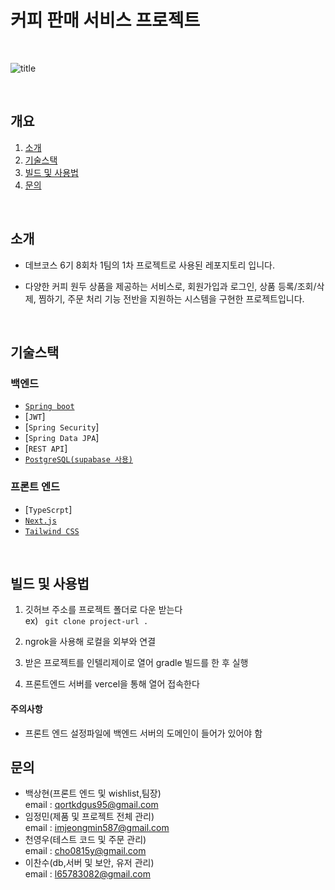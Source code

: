 # 커피 판매 서비스 프로젝트
<br>

![title](https://media.istockphoto.com/id/1400194993/ko/%EC%82%AC%EC%A7%84/%EC%B9%B4%ED%91%B8%EC%B9%98%EB%85%B8-%EC%98%88%EC%88%A0%EC%A7%81.jpg?s=612x612&w=0&k=20&c=lum31BwhnHLtD647HI-RGcWRSNyZEBQ063C2rrNYdoE=)   

<br>

## 개요
1. [소개](#소개)   
2. [기술스택](#기술스택)   
3. [빌드 및 사용법](#빌드-및-사용법)   
4. [문의](#문의)   

<br>

## 소개
- 데브코스 6기 8회차 1팀의 1차 프로젝트로 사용된 레포지토리 입니다.<br>

- 다양한 커피 원두 상품을 제공하는 서비스로, 회원가입과 로그인, 상품 등록/조회/삭제, 찜하기, 주문 처리 기능 전반을 지원하는 시스템을 구현한 프로젝트입니다.

<br>

## 기술스택
### 백엔드
- [`Spring boot`](https://spring.io/)
- [`JWT`]
- [`Spring Security`]
- [`Spring Data JPA`]
- [`REST API`]
- [`PostgreSQL(supabase 사용)`](https://supabase.com/)

### 프론트 엔드

- [`TypeScrpt`]
- [`Next.js`](https://nextjs.org/)
- [`Tailwind CSS`](https://tailwindcss.com/)

<br>

## 빌드 및 사용법

1. 깃허브 주소를 프로젝트 폴더로 다운 받는다
<br>ex) ``
git clone project-url .``

2. ngrok을 사용해 로컬을 외부와 연결
3. 받은 프로젝트를 인텔리제이로 열어 gradle 빌드를 한 후 실행 
4. 프론트엔드 서버를 vercel을 통해 열어 접속한다

#### 주의사항
- 프론트 엔드 설정파일에 백엔드 서버의 도메인이 들어가 있어야 함

## 문의
- 백상현(프론트 엔드 및 wishlist,팀장)
<br>email : qortkdgus95@gmail.com
- 임정민(제품 및 프로젝트 전체 관리)
<br>email : imjeongmin587@gmail.com
- 천영우(테스트 코드 및 주문 관리)
<br>email : cho0815y@gmail.com
- 이찬수(db,서버 및 보안, 유저 관리)
<br>email : l65783082@gmail.com






 
